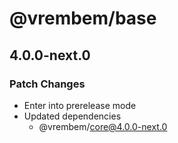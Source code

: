 # @vrembem/base

## 4.0.0-next.0

### Patch Changes

- Enter into prerelease mode
- Updated dependencies
  - @vrembem/core@4.0.0-next.0
